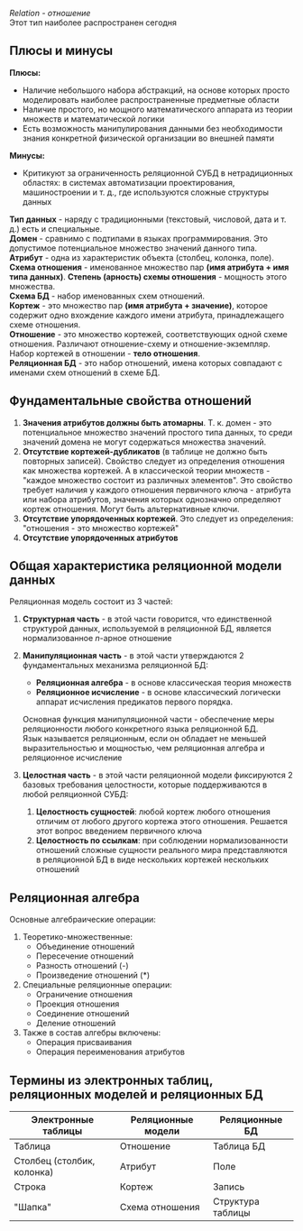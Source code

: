 *Relation - отношение*  
Этот тип наиболее распространен сегодня
## Плюсы и минусы
**Плюсы:**  
- Наличие небольшого набора абстракций, на основе которых просто моделировать наиболее распространенные предметные области
- Наличие простого, но мощного математического аппарата из теории множеств и математической логики
- Есть возможность манипулирования данными без необходимости знания конкретной физической организации во внешней памяти
  
**Минусы:** 
- Критикуют за ограниченность реляционной СУБД в нетрадиционных областях: в системах автоматизации проектирования, машиностроении и т. д., где используются сложные структуры данных
  

**Тип данных** - наряду с традиционными (текстовый, числовой, дата и т. д.) есть и специальные.  
**Домен** - сравнимо с подтипами в языках программирования. Это допустимое потенциальное множество значений данного типа.  
**Атрибут** - одна из характеристик объекта (столбец, колонка, поле).  
**Схема отношения** - именованное множество пар **(имя атрибута + имя типа данных)**. **Степень (арность) схемы отношения** - мощность этого множества.  
**Схема БД** - набор именованных схем отношений.  
**Кортеж** - это множество пар **(имя атрибута + значение)**, которое содержит одно вхождение каждого имени атрибута, принадлежащего схеме отношения.  
**Отношение** - это множество кортежей, соответствующих одной схеме отношения. Различают отношение-схему и отношение-экземпляр. Набор кортежей в отношении - **тело отношения**.  
**Реляционная БД** - это набор отношений, имена которых совпадают с именами схем отношений в схеме БД.  
## Фундаментальные свойства отношений
1. **Значения атрибутов должны быть атомарны**. Т. к. домен - это потенциальное множество значений простого типа данных, то среди значений домена не могут содержаться множества значений.
2. **Отсутствие кортежей-дубликатов** (в таблице не должно быть повторных записей). Свойство следует из определения отношения как множества кортежей. А в классической теории множеств - "каждое множество состоит из различных элементов". Это свойство требует наличия у каждого отношения первичного ключа - атрибута или набора атрибутов, значения которых однозначно определяют кортеж отношения. Могут быть альтернативные ключи.
3. **Отсутствие упорядоченных кортежей**. Это следует из определения: "отношения - это множество кортежей"
4. **Отсутствие упорядоченных атрибутов**
## Общая характеристика реляционной модели данных
Реляционная модель состоит из 3 частей:
1. **Структурная часть** - в этой части говорится, что единственной структурой данных, используемой в реляционной БД, является нормализованное $n$-арное отношение
2. **Манипуляционная часть** - в этой части утверждаются 2 фундаментальных механизма реляционной БД:
	- **Реляционная алгебра** - в основе классическая теория множеств
	- **Реляционное исчисление** - в основе классический логически аппарат исчисления предикатов первого порядка.
	  
	Основная функция манипуляционной части - обеспечение меры реляционности любого конкретного языка реляционной БД.  
	Язык называется реляционным, если он обладает не меньшей выразительностью и мощностью, чем реляционная алгебра и реляционное исчисление
3. **Целостная часть** - в этой части реляционной модели фиксируются 2 базовых требования целостности, которые поддерживаются в любой реляционной СУБД:
	1. **Целостность сущностей**: любой кортеж любого отношения отличим от любого другого кортежа этого отношения. Решается этот вопрос введением первичного ключа
	2. **Целостность по ссылкам**: при соблюдении нормализованности отношений сложные сущности реального мира представляются в реляционной БД в виде нескольких кортежей нескольких отношений
## Реляционная алгебра
Основные алгебраические операции:
1) Теоретико-множественные:
	- Объединение отношений
	- Пересечение отношений
	- Разность отношений (-)
	- Произведение отношений (\*)
2) Специальные реляционные операции:
	- Ограничение отношения
	- Проекция отношения
	- Соединение отношений
	- Деление отношений
3) Также в состав алгебры включены:
	- Операция присваивания
	- Операция переименования атрибутов
## Термины из электронных таблиц, реляционных моделей и реляционных БД

| Электронные таблицы        | Реляционные модели | Реляционные БД    |
| -------------------------- | ------------------ | ----------------- |
| Таблица                    | Отношение          | Таблица БД        |
| Столбец (столбик, колонка) | Атрибут            | Поле              |
| Строка                     | Кортеж             | Запись            |
| "Шапка"                    | Схема отношения    | Структура таблицы |